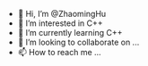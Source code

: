 - 👋 Hi, I’m @ZhaomingHu
- 👀 I’m interested in C++
- 🌱 I’m currently learning C++
- 💞️ I’m looking to collaborate on ...
- 📫 How to reach me ...

<!---
ZhaomingH/ZhaomingH is a ✨ special ✨ repository because its `README.md` (this file) appears on your GitHub profile.
You can click the Preview link to take a look at your changes.
--->
